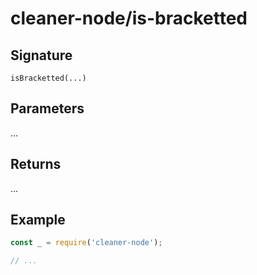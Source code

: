 # cleaner-node/is-bracketted

## Signature

`isBracketted(...)`

## Parameters

...

## Returns

...

## Example

```javascript
const _ = require('cleaner-node');

// ...
```
